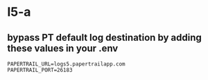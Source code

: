 # l5-a

## bypass PT default log destination by adding these values in your .env

```
PAPERTRAIL_URL=logs5.papertrailapp.com
PAPERTRAIL_PORT=26183
```